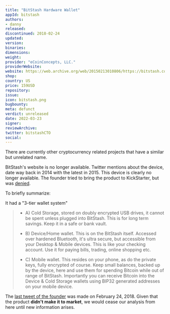 ```yaml
---
title: "BitStash Hardware Wallet"
appId: bitstash
authors:
- danny
released: 
discontinued: 2018-02-24
updated: 
version: 
binaries: 
dimensions: 
weight: 
provider: "eCoinConcepts, LLC."
providerWebsite: 
website: https://web.archive.org/web/20150213010806/https://bitstash.com/
shop: 
country: US
price: 159USD
repository: 
issue: 
icon: bitstash.png
bugbounty: 
meta: defunct
verdict: unreleased
date: 2022-03-23
signer: 
reviewArchive: 
twitter: bitstashCTO
social: 
---
```


There are currently other cryptocurrency related projects that have a similar but unrelated name.

BitStash's website is no longer available. Twitter mentions about the device, date way back in 2014 with the latest in 2015. This device is clearly no longer available. The founder tried to bring the product to KickStarter, but was [denied](https://cointelegraph.com/news/an-inside-look-at-bitstashs-new-3-tier-hardware-wallet-interview-with-cto-trevor-murphy). 

To briefly summarize: 

It had a "3-tier wallet system"

> - A) Cold Storage, stored on doubly encrypted USB drives, it cannot be spent unless plugged into BitStash. This is for long term savings. Keep it in a safe or bank vault.
>
> - B) Device/Home wallet. This is on the BitStash itself. Accessed over hardened Bluetooth, it's ultra secure, but accessible from your Desktop & Mobile devices. This is like your checking account. Use it for paying bills, trading, online shopping etc.
>
> - C) Mobile wallet. This resides on your phone, as do the private keys, fully encrypted of course. Keep small balances, backed up by the device, here and use them for spending Bitcoin while out of range of BitStash. Importantly you can receive Bitcoin into the Device & Cold Storage wallets using BIP32 generated addresses on your mobile device.

The [last tweet of the founder](https://twitter.com/bitstashCTO/status/967317699847184384) was made on February 24, 2018. Given that the product **didn't make it to market**, we would cease our analysis from here until new information arises.

